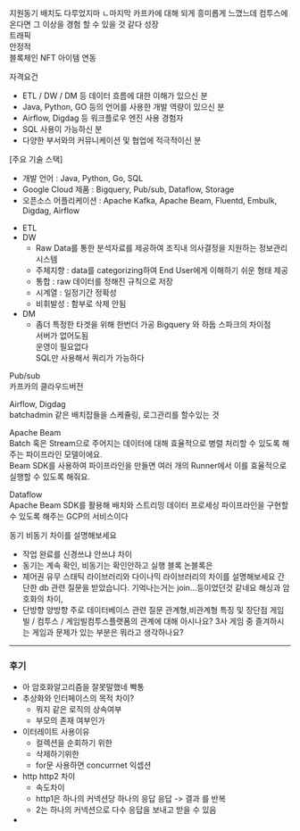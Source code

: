  지원동기
 배치도 다루었지마 ㄴ마지막 카프카에 대해 되게 흥미롭게 느꼈느데
 컴투스에온다면 그 이상을 경험 할 수 있을 것 같다
성장  
트래픽  
안정적  
블록체인 NFT 아이템 연동
 
자격요건
- ETL / DW / DM 등 데이터 흐름에 대한 이해가 있으신 분
- Java, Python, GO 등의 언어를 사용한 개발 역량이 있으신 분
- Airflow, Digdag 등 워크플로우 엔진 사용 경험자
- SQL 사용이 가능하신 분
- 다양한 부서와의 커뮤니케이션 및 협업에 적극적이신 분

[주요 기술 스택]
* 개발 언어 : Java, Python, Go, SQL
* Google Cloud 제품 : Bigquery, Pub/sub, Dataflow, Storage
* 오픈소스 어플리케이션 : Apache Kafka, Apache Beam, Fluentd, Embulk, Digdag, Airflow

- ETL
- DW 
  - Raw Data를 통한 분석자료를 제공하여 조직내 의사결정을 지원하는 정보관리 시스템
  - 주체지향 : data를 categorizing하여 End User에게 이해하기 쉬운 형태 제공
  - 통합 : raw 데이터를 정해진 규칙으로 저장
  - 시계열 : 일정기간 정확성
  - 비휘발성 : 함부로 삭제 안됨
- DM
  - 좀더 특정한 타겟을 위해 한번더 가공
Bigquery 와 하둡 스파크의 차이점  
서버가 없어도됨  
운영이 필요없다  
SQL만 사용해서 쿼리가 가능하다

Pub/sub  
카프카의 클라우드버전

Airflow, Digdag  
batchadmin 같은 배치잡들을 스케쥴링, 로그관리를 할수있는 것

Apache Beam  
Batch 혹은 Stream으로 주어지는 데이터에 대해 효율적으로 병렬 처리할 수 있도록 해주는 파이프라인 모델이에요.   
Beam SDK를 사용하여 파이프라인을 만들면 여러 개의 Runner에서 이를 효율적으로 실행할 수 있도록 해줘요.

Dataflow  
Apache Beam SDK를 활용해 배치와 스트리밍 데이터 프로세싱 파이프라인을 구현할 수 있도록 해주는 GCP의 서비스이다


동기 비동기 차이를 설명해보세요  
- 작업 완료를 신경쓰냐 안쓰냐 차이
- 동기는 계속 확인, 비동기는 확인안하고 실행 
블록 논블록은
- 제어권 유무
스태틱 라이브러리와 다이나믹 라이브러리의 차이를 설명해보세요
간단한 db 관련 질문을 받았습니다.
기억나는거는 join…등이었던것 같네요
해싱과 암호화의 차이,
- 단방향 양방향
주로 데이터베이스 관련 질문
관계형,비관계형 특징 및 장단점
게임빌 / 컴투스 / 게임빌컴투스플랫폼의 관계에 대해 아시나요?
3사 게임 중 즐겨하시는 게임과 문제가 있는 부분은 뭐라고 생각하나요?
---
### 후기
- 아 암호화알고리즘을 잘못말했네 빡통
- 추상화와 인터페이스의 목적 차이?
  - 뭐지 같은 로직의 상속여부
  - 부모의 존재 여부인가
- 이터레이트 사용이유
  - 컬렉션을 순회하기 위한 
  - 삭제하기위한 
  - for문 사용하면 concurrnet 익셉션
- http http2 차이
  - 속도차이
  - http1은 하나의 커넥션당 하나의 응답 응답 -> 결과 를 반복
  - 2는 하나의 커넥션으로 다수 응답을 보내고 받을 수 있음
- 